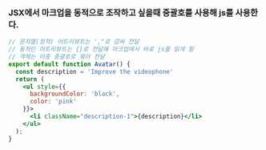 ### JSX에서 마크업을 동적으로 조작하고 싶을때 중괄호를 사용해 js를 사용한다.

```jsx
// 문자열(정적) 어트리뷰트는 ',"로 감싸 전달
// 동적인 어트리뷰트는 {}로 전달해 마크업에서 바로 js를 읽게 함
// 객체는 이중 중괄호로 묶어 전달
export default function Avatar() {
  const description = 'Improve the videophone'
  return (
    <ul style={{
      backgroundColor: 'black',
      color: 'pink'
    }}>
      <li className="description-1">{description}</li>
    </ul>
  );
}
```
